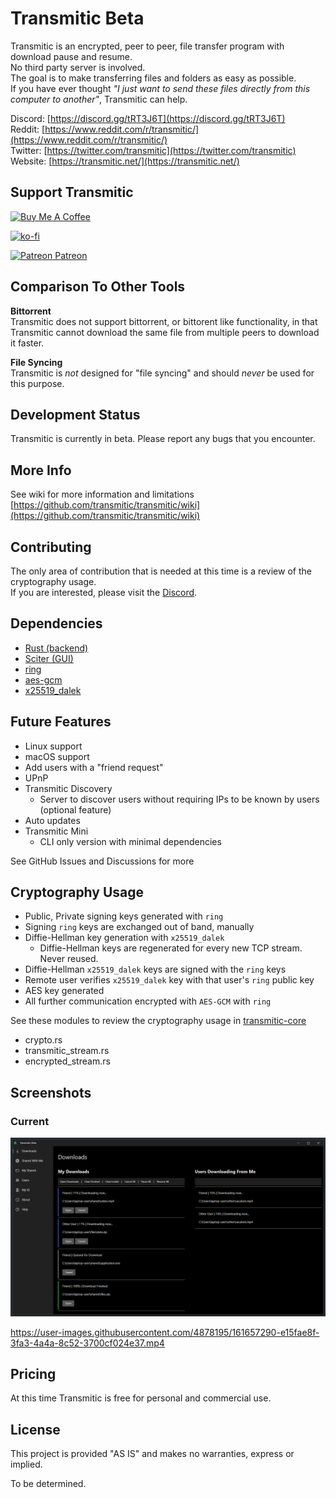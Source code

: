 # Transmitic Beta

Transmitic is an encrypted, peer to peer, file transfer program with download pause and resume.  
No third party server is involved.  
The goal is to make transferring files and folders as easy as possible.  
If you have ever thought _"I just want to send these files directly from this computer to another"_, Transmitic can help.  

Discord: [https://discord.gg/tRT3J6T](https://discord.gg/tRT3J6T)  
Reddit: [https://www.reddit.com/r/transmitic/](https://www.reddit.com/r/transmitic/)  
Twitter: [https://twitter.com/transmitic](https://twitter.com/transmitic)  
Website: [https://transmitic.net/](https://transmitic.net/)  

## Support Transmitic

<a href="https://www.buymeacoffee.com/andrewshay" target="_blank"><img src="https://cdn.buymeacoffee.com/buttons/v2/default-blue.png" alt="Buy Me A Coffee" height="40" width="150" style="height: 40px !important;width: 150px !important;" ></a>

[![ko-fi](https://www.ko-fi.com/img/githubbutton_sm.svg)](https://ko-fi.com/J3J626I8G)

<a href="https://www.patreon.com/andrewshay" target="_blank"><img src="https://user-images.githubusercontent.com/4878195/161663353-d78961a3-71e6-4353-9a2e-3028e64c72e1.png" alt="Patreon" height="40" width="40" style="height: 40px !important;width: 40px !important;" > Patreon</a>


## Comparison To Other Tools

**Bittorrent**  
Transmitic does not support bittorrent, or bittorent like functionality, in that Transmitic cannot download the same file from multiple peers to download it faster.  

**File Syncing**  
Transmitic is _not_ designed for "file syncing" and should _never_ be used for this purpose.

## Development Status

Transmitic is currently in beta. Please report any bugs that you encounter.

## More Info

See wiki for more information and limitations [https://github.com/transmitic/transmitic/wiki](https://github.com/transmitic/transmitic/wiki)

## Contributing

The only area of contribution that is needed at this time is a review of the cryptography usage.  
If you are interested, please visit the [Discord](https://discord.gg/tRT3J6T).

## Dependencies

- [Rust (backend)](https://www.rust-lang.org/)
- [Sciter (GUI)](http://sciter.com/)
- [ring](https://briansmith.org/rustdoc/ring/)
- [aes-gcm](https://docs.rs/aes-gcm/)
- [x25519_dalek](https://docs.rs/x25519-dalek/)

## Future Features

- Linux support
- macOS support
- Add users with a "friend request"
- UPnP
- Transmitic Discovery
  - Server to discover users without requiring IPs to be known by users (optional feature)
- Auto updates
- Transmitic Mini
  - CLI only version with minimal dependencies

See GitHub Issues and Discussions for more

## Cryptography Usage

- Public, Private signing keys generated with `ring`
- Signing `ring` keys are exchanged out of band, manually
- Diffie-Hellman key generation with `x25519_dalek`
  - Diffie-Hellman keys are regenerated for every new TCP stream. Never reused.
- Diffie-Hellman `x25519_dalek` keys are signed with the `ring` keys
- Remote user verifies `x25519_dalek` key with that user's `ring` public key
- AES key generated
- All further communication encrypted with `AES-GCM` with `ring`

See these modules to review the cryptography usage in [transmitic-core](https://github.com/transmitic/transmitic-core)

- crypto.rs  
- transmitic_stream.rs  
- encrypted_stream.rs

## Screenshots

### Current

![Transmitic](./screenshot.png)

https://user-images.githubusercontent.com/4878195/161657290-e15fae8f-3fa3-4a4a-8c52-3700cf024e37.mp4

## Pricing

At this time Transmitic is free for personal and commercial use.  

## License

This project is provided "AS IS" and makes no warranties, express or implied.  

To be determined.
